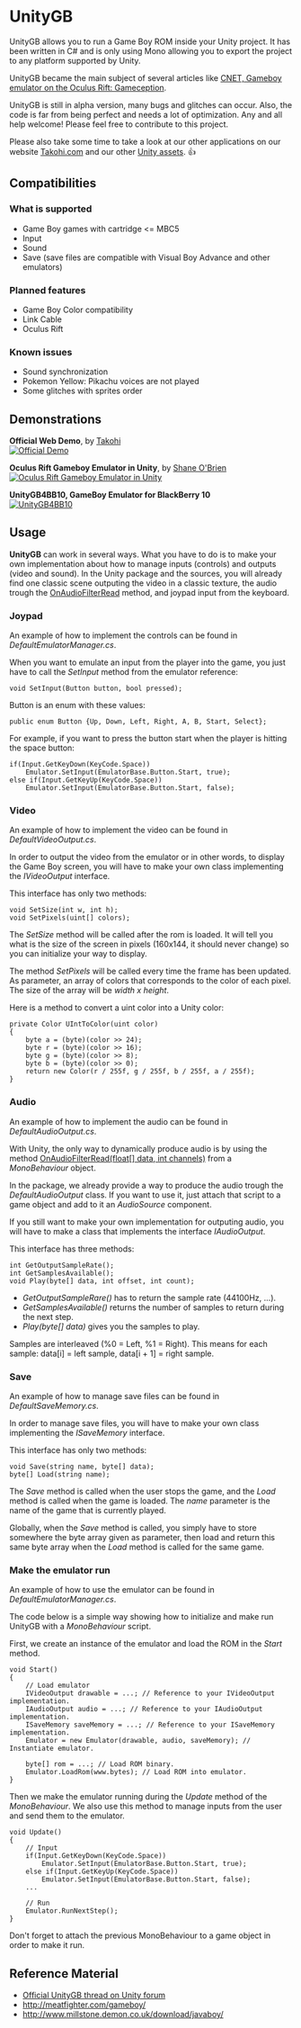 # UnityGB

UnityGB allows you to run a Game Boy ROM inside your Unity project.
It has been written in C# and is only using Mono allowing you to export the project to any platform supported by Unity.

UnityGB became the main subject of several articles like [CNET, Gameboy emulator on the Oculus Rift: Gameception](http://www.cnet.com/news/gameboy-emulator-on-the-oculus-rift-gameception/).

UnityGB is still in alpha version, many bugs and glitches can occur. Also, the code is far from being perfect and needs a lot of optimization. Any and all help welcome! Please feel free to contribute to this project.

Please also take some time to take a look at our other applications on our website [Takohi.com](http://www.takohi.com) and our other [Unity assets](https://www.assetstore.unity3d.com/en/?gclid=CjwKEAjwuoOpBRCSy6yQm66J1g8SJABrXW48qCgi3rfBrvrAQu55uQeS0U3YH51O-Ybf6N1ZDwJVQRoCqBrw_wcB#!/search/page=1/sortby=popularity/query=publisher:4241). :+1:

## Compatibilities

### What is supported

* Game Boy games with cartridge <= MBC5
* Input
* Sound
* Save (save files are compatible with Visual Boy Advance and other emulators)

### Planned features

* Game Boy Color compatibility
* Link Cable
* Oculus Rift

### Known issues

* Sound synchronization
* Pokemon Yellow: Pikachu voices are not played
* Some glitches with sprites order

## Demonstrations
**Official Web Demo**, by [Takohi](http://www.takohi.com)  
[![Official Demo](https://bitbucket.org/repo/8MjKzK/images/2954418396-unitygb_demo_screenshot_2.png)](http://www.takohi.com/data/unity/unitygb/ "Official Demo")

**Oculus Rift Gameboy Emulator in Unity**, by [Shane O'Brien](http://www.youtube.com/watch?v=wby8pMrYYaM)  
[![Oculus Rift Gameboy Emulator in Unity](http://img.youtube.com/vi/wby8pMrYYaM/0.jpg)](http://www.youtube.com/watch?v=wby8pMrYYaM "Oculus Rift Gameboy Emulator in Unity")

**UnityGB4BB10, GameBoy Emulator for BlackBerry 10**  
[![UnityGB4BB10](http://www.filearchivehaven.com/wp-content/uploads/2014/08/UnityGB4BB-Games-1024x576.png)](http://www.filearchivehaven.com/2014/08/17/proud-to-announce-another-gameboy-emulator-for-blackberry-10-unitygb4bb10/ "UnityGB4BB10")

## Usage
**UnityGB** can work in several ways. What you have to do is to make your own implementation about how to manage inputs (controls) and outputs (video and sound).
In the Unity package and the sources, you will already find one classic scene outputing the video in a classic texture, the audio trough the [OnAudioFilterRead](http://docs.unity3d.com/Documentation/ScriptReference/MonoBehaviour.OnAudioFilterRead.html) method, and joypad input from the keyboard.

### Joypad

An example of how to implement the controls can be found in *DefaultEmulatorManager.cs*.

When you want to emulate an input from the player into the game, you just have to call the *SetInput* method from the emulator reference:
```
void SetInput(Button button, bool pressed);
```
Button is an enum with these values:

```
public enum Button {Up, Down, Left, Right, A, B, Start, Select};
```
For example, if you want to press the button start when the player is hitting the space button:

```
if(Input.GetKeyDown(KeyCode.Space))
    Emulator.SetInput(EmulatorBase.Button.Start, true);
else if(Input.GetKeyUp(KeyCode.Space))
    Emulator.SetInput(EmulatorBase.Button.Start, false);
```

### Video

An example of how to implement the video can be found in *DefaultVideoOutput.cs*.

In order to output the video from the emulator or in other words, to display the Game Boy screen, you will have to make your own class implementing the *IVideoOutput* interface.

This interface has only two methods:

```
void SetSize(int w, int h);
void SetPixels(uint[] colors);

```

The *SetSize* method will be called after the rom is loaded. It will tell you what is the size of the screen in pixels (160x144, it should never change) so you can initialize your way to display.

The method *SetPixels* will be called every time the frame has been updated. As parameter, an array of colors that corresponds to the color of each pixel. The size of the array will be *width x height*.

Here is a method to convert a uint color into a Unity color:

```
private Color UIntToColor(uint color)
{
    byte a = (byte)(color >> 24);
    byte r = (byte)(color >> 16);
    byte g = (byte)(color >> 8);
    byte b = (byte)(color >> 0);
    return new Color(r / 255f, g / 255f, b / 255f, a / 255f);
}
```

### Audio

An example of how to implement the audio can be found in *DefaultAudioOutput.cs*.

With Unity, the only way to dynamically produce audio is by using the method [OnAudioFilterRead(float[] data, int channels)](https://docs.unity3d.com/Documentation/ScriptReference/MonoBehaviour.OnAudioFilterRead.html) from a *MonoBehaviour* object.

In the package, we already provide a way to produce the audio trough the *DefaultAudioOutput* class. If you want to use it, just attach that script to a game object and add to it an *AudioSource* component.

If you still want to make your own implementation for outputing audio, you will have to make a class that implements the interface *IAudioOutput*.

This interface has three methods:
```
int GetOutputSampleRate();
int GetSamplesAvailable();
void Play(byte[] data, int offset, int count);
```

* *GetOutputSampleRare()* has to return the sample rate (44100Hz, ...).
* *GetSamplesAvailable()* returns the number of samples to return during the next step.
* *Play(byte[] data)* gives you the samples to play.

Samples are interleaved (%0 = Left, %1 = Right). This means for each sample: data[i] = left sample, data[i + 1] = right sample.

### Save

An example of how to manage save files can be found in *DefaultSaveMemory.cs*.

In order to manage save files, you will have to make your own class implementing the *ISaveMemory* interface.

This interface has only two methods:

```
void Save(string name, byte[] data);
byte[] Load(string name);
```

The *Save* method is called when the user stops the game, and the *Load* method is called when the game is loaded. The *name* parameter is the name of the game that is currently played.

Globally, when the *Save* method is called, you simply have to store somewhere the byte array given as parameter, then load and return this same byte array when the *Load* method is called for the same game.

### Make the emulator run

An example of how to use the emulator can be found in *DefaultEmulatorManager.cs*.

The code below is a simple way showing how to initialize and make run UnityGB with a *MonoBehaviour* script.

First, we create an instance of the emulator and load the ROM in the *Start* method.

```
void Start()
{
    // Load emulator
    IVideoOutput drawable = ...; // Reference to your IVideoOutput implementation.
    IAudioOutput audio = ...; // Reference to your IAudioOutput implementation.
    ISaveMemory saveMemory = ...; // Reference to your ISaveMemory implementation.
    Emulator = new Emulator(drawable, audio, saveMemory); // Instantiate emulator.

    byte[] rom = ...; // Load ROM binary.
    Emulator.LoadRom(www.bytes); // Load ROM into emulator.
}
```
Then we make the emulator running during the *Update* method of the *MonoBehaviour*. We also use this method to manage inputs from the user and send them to the emulator.

```
void Update()
{
    // Input
    if(Input.GetKeyDown(KeyCode.Space))
        Emulator.SetInput(EmulatorBase.Button.Start, true);
    else if(Input.GetKeyUp(KeyCode.Space))
        Emulator.SetInput(EmulatorBase.Button.Start, false);
    ...

    // Run
    Emulator.RunNextStep();
}
```

Don't forget to attach the previous MonoBehaviour to a game object in order to make it run.

## Reference Material

* [Official UnityGB thread on Unity forum](http://forum.unity3d.com/threads/245974-unityGB-Emulator-Game-Boy-for-Unity-RELEASED)
* http://meatfighter.com/gameboy/
* http://www.millstone.demon.co.uk/download/javaboy/
